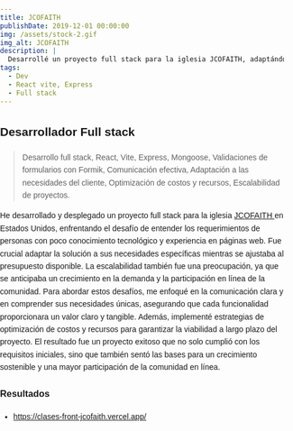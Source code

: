 ```yaml
---
title: JCOFAITH
publishDate: 2019-12-01 00:00:00
img: /assets/stock-2.gif
img_alt: JCOFAITH
description: |
  Desarrollé un proyecto full stack para la iglesia JCOFAITH, adaptándome a usuarios no técnicos, respetando el presupuesto y asegurando la escalabilidad.
tags:
  - Dev
  - React vite, Express
  - Full stack
---
```


## Desarrollador Full stack

> Desarrollo full stack, React, Vite, Express, Mongoose, Validaciones de formularios con Formik, Comunicación efectiva, Adaptación a las necesidades del cliente, Optimización de costos y recursos, Escalabilidad de proyectos.

He desarrollado y desplegado un proyecto full stack para la iglesia <a href="https://jcofaith.org/inicio">JCOFAITH  </a>  en Estados Unidos, enfrentando el desafío de entender los requerimientos de personas con poco conocimiento tecnológico y experiencia en páginas web. Fue crucial adaptar la solución a sus necesidades específicas mientras se ajustaba al presupuesto disponible. La escalabilidad también fue una preocupación, ya que se anticipaba un crecimiento en la demanda y la participación en línea de la comunidad. Para abordar estos desafíos, me enfoqué en la comunicación clara y en comprender sus necesidades únicas, asegurando que cada funcionalidad proporcionara un valor claro y tangible. Además, implementé estrategias de optimización de costos y recursos para garantizar la viabilidad a largo plazo del proyecto. El resultado fue un proyecto exitoso que no solo cumplió con los requisitos iniciales, sino que también sentó las bases para un crecimiento sostenible y una mayor participación de la comunidad en línea.

### Resultados

- https://clases-front-jcofaith.vercel.app/


<style>
  body {
    font-family: Arial, sans-serif;
    margin: 0;
    padding: 0;
    line-height: 1.6;
    background-color: transparent;
   
  }

  .content {
    max-width: 800px;
    margin: 20px auto;
    padding: 20px;
    background: transparent;
    border-radius: 10px;
    box-shadow: 0 0 10px rgba(0, 0, 0, 0.1);
  }

   

  @media (max-width: 600px) {
    .content {
      margin: 10px;
      padding: 15px;
    }

    h2 {
      font-size: 1.5rem;
    }

    h3 {
      font-size: 1.25rem;
    }

    p {
      font-size: 1rem;
    }

    .video-container {
      padding-bottom: 75%; /* 4:3 ratio */
    }
  }

  @media (max-width: 320px) {
    h2 {
      font-size: 1.25rem;
    }

    h3 {
      font-size: 1rem;
    }

    p {
      font-size: 0.875rem;
    }
  }
</style>
